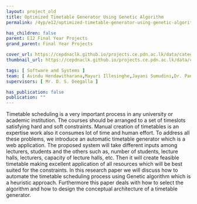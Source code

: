 ```yaml
---
layout: project_old
title: Optimized Timetable Generator Using Genetic Algorithm
permalink: /4yp/e12/optimized-timetable-generator-using-genetic-algorithm

has_children: false
parent: E12 Final Year Projects
grand_parent: Final Year Projects

cover_url: https://cepdnaclk.github.io/projects.ce.pdn.ac.lk/data/categories/4yp/cover_page.jpg
thumbnail_url: https://cepdnaclk.github.io/projects.ce.pdn.ac.lk/data/categories/4yp/thumbnail.jpg

tags: [	Software and Systems ]
team: [ Avindu Hendawitharana,Mayuri Illesinghe,Jayani Sumudini,Dr. Pantaleon Perera ]
supervisors: [ Mr. D. S. Deegalla ]

has_publication: false
publication: ""
---
```


Timetable scheduling is a very important process in any university or academic institution. The courses should be arranged to a set of timeslots satisfying hard and soft constraints. Manual creation of timetables is an expertise work also it consumes lot of time and human effort. To address all these problems, we introduce an automatic timetable generator which is a web application. The proposed system will take different inputs among lecturers, students and the others such as, number of students, lecture halls, lecturers, capacity of lecture halls, etc. Then it will create feasible timetable making excellent application of all resources which will be best suited for the constraints. In this research paper we will discuss how to automate the timetable scheduling process using Genetic algorithm which is a heuristic approach. Furthermore this paper deals with how to select the algorithm and how to design the conceptual architecture of a timetable generator.

